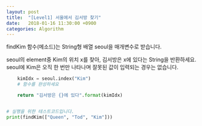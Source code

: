 ```yaml
---
layout: post
title:  "[Level1] 서울에서 김서방 찾기"
date:   2018-01-16 11:30:00 +0900
categories: Algorithm
---
```


findKim 함수(메소드)는 String형 배열 seoul을 매개변수로 받습니다.

seoul의 element중 Kim의 위치 x를 찾아, 김서방은 x에 있다는 String을 반환하세요.
seoul에 Kim은 오직 한 번만 나타나며 잘못된 값이 입력되는 경우는 없습니다.

```python
    kimIdx = seoul.index("Kim")
    # 함수를 완성하세요

    return "김서방은 {}에 있다".format(kimIdx)


# 실행을 위한 테스트코드입니다.
print(findKim(["Queen", "Tod", "Kim"]))
```
